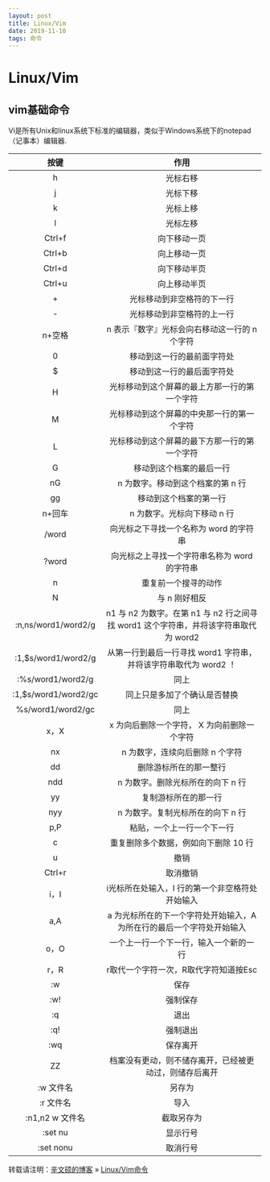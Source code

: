 ```yaml
---
layout: post
title: Linux/Vim
date: 2019-11-10 
tags: 命令    
---
```


# Linux/Vim

## vim基础命令  

  
Vi是所有Unix和linux系统下标准的编辑器，类似于Windows系统下的notepad（记事本）编辑器.  






|按键|作用|
|:---:|:---:|
|h|光标右移|
|j|光标下移|
|k|光标上移|
|l|光标左移|
|Ctrl+f|向下移动一页|
|Ctrl+b|向上移动一页|
|Ctrl+d|向下移动半页|
|Ctrl+u|向上移动半页|
|+|光标移动到非空格符的下一行|
|-|光标移动到非空格符的上一行|
|n+空格|n 表示『数字』光标会向右移动这一行的 n 个字符|
|0|移动到这一行的最前面字符处|
|$|移动到这一行的最后面字符处|
|H|光标移动到这个屏幕的最上方那一行的第一个字符|
|M|光标移动到这个屏幕的中央那一行的第一个字符|
|L|光标移动到这个屏幕的最下方那一行的第一个字符|
|G|移动到这个档案的最后一行|
|nG|n 为数字。移动到这个档案的第 n 行|
|gg|移动到这个档案的第一行|
|n+回车|n 为数字。光标向下移动 n 行|
|/word|向光标之下寻找一个名称为 word 的字符串|
|?word|向光标之上寻找一个字符串名称为 word 的字符串|
|n|重复前一个搜寻的动作|
|N|与 n 刚好相反|
|:n,ns/word1/word2/g|n1 与 n2 为数字。在第 n1 与 n2 行之间寻找 word1 这个字符串，并将该字符串取代为 word2 |
|:1,$s/word1/word2/g|从第一行到最后一行寻找 word1 字符串，并将该字符串取代为 word2 ！|
|:%s/word1/word2/g|同上|
|:1,$s/word1/word2/gc|同上只是多加了个确认是否替换|
|%s/word1/word2/gc|同上|
|x，X|x 为向后删除一个字符， X 为向前删除一个字符|
|nx|n 为数字，连续向后删除 n 个字符|
|dd|删除游标所在的那一整行|
|ndd|n 为数字。删除光标所在的向下 n 行|
|yy|复制游标所在的那一行|
|nyy|n 为数字。复制光标所在的向下 n 行|
|p,P|粘贴，一个上一行一个下一行|
|c|重复删除多个数据，例如向下删除 10 行|
|u|撤销|
|Ctrl+r|取消撤销|
|i，I|i光标所在处输入，I 行的第一个非空格符处开始输入|
|a,A|a 为光标所在的下一个字符处开始输入，A为所在行的最后一个字符处开始输入|
|o，O|一个上一行一个下一行，输入一个新的一行|
|r，R|r取代一个字符一次，R取代字符知道按Esc|
|:w|保存|
|:w!|强制保存|
|:q|退出|
|:q!|强制退出|
|:wq|保存离开|
|ZZ|档案没有更动，则不储存离开，已经被更动过，则储存后离开|
|:w 文件名|另存为|
|:r 文件名|导入|
|:n1,n2 w 文件名|截取另存为|
|:set nu|显示行号|
|:set nonu|取消行号|



  
    
转载请注明：[辛文硕的博客](http://baixin) » [Linux/Vim命令](http://baidu.com/)                   

